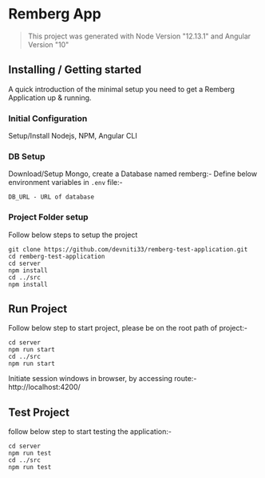 # Remberg App
> This project was generated with Node Version "12.13.1" and Angular Version "10"

## Installing / Getting started

A quick introduction of the minimal setup you need to get a Remberg Application up &
running.

### Initial Configuration

Setup/Install Nodejs, NPM, Angular CLI

### DB Setup

Download/Setup Mongo, create a Database named remberg:-
Define below environment variables in `.env` file:-

	DB_URL - URL of database

### Project Folder setup

Follow below steps to setup the project

```shell
git clone https://github.com/devniti33/remberg-test-application.git
cd remberg-test-application
cd server
npm install
cd ../src
npm install
```

## Run Project

Follow below step to start project, please be on the root path of project:-

```shell
cd server
npm run start
cd ../src
npm run start
```

Initiate session windows in browser,
by accessing route:- http://localhost:4200/

## Test Project

follow below step to start testing the application:-

```shell
cd server
npm run test
cd ../src
npm run test
```